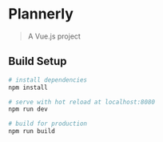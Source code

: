 # Plannerly

> A Vue.js project

## Build Setup

``` bash
# install dependencies
npm install

# serve with hot reload at localhost:8080
npm run dev

# build for production
npm run build

```
